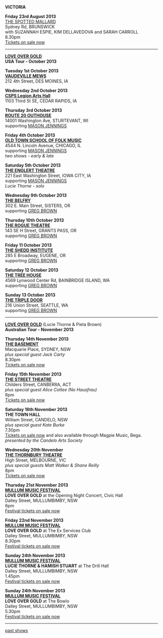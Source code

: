 **VICTORIA**  
  
**Friday 23rd August 2013**    
[THE SPOTTED MALLARD][128]  
Sydney Rd, BRUNSWICK  
with SUZANNAH ESPIE, KIM DELLAVEDOVA and SARAH CARROLL  
8.30pm    
[Tickets on sale now][128.1]    

* * * * *

**[LOVE OVER GOLD][127]**  
**USA Tour - October 2013**        

**Tuesday 1st October 2013**  
**[VAUDEVILLE MEWS][146]**       
212 4th Street, DES MOINES, IA  

**Wednesday 2nd October 2013**   
**[CSPS Legion Arts Hall][147]**      
1103 Third St SE, CEDAR RAPIDS, IA    

**Thursday 3rd October 2013**  
**[ROUTE 20 OUTHOUSE][148]**    
14001 Washington Ave, STURTEVANT, WI    
supporting [MASON JENNINGS][157]     

**Friday 4th October 2013**  
**[OLD TOWN SCHOOL OF FOLK MUSIC][149]**    
4544 N. Lincoln Avenue, CHICAGO, IL   
supporting [MASON JENNINGS][157]      
*two shows - early & late*  

**Saturday 5th October 2013**    
**[THE ENGLERT THEATRE][150]**      
221 East Washington Street, IOWA CITY, IA    
supporting [MASON JENNINGS][157]      
*Lucie Thorne - solo*  

**Wednesday 9th October 2013**  
**[THE BELFRY][151]**    
302 E. Main Street, SISTERS, OR  
supporting [GREG BROWN][156]      

**Thursday 10th October 2013**  
**[THE ROGUE THEATRE][152]**    
143 SE H Street, GRANTS PASS, OR    
supporting [GREG BROWN][156]    

**Friday 11 October 2013**  
**[THE SHEDD INSTITUTE][153]**    
285 E Broadway, EUGENE, OR    
supporting [GREG BROWN][156]     

**Saturday 12 October 2013**  
**[THE TREE HOUSE][154]**    
4569 Lynwood Center Rd, BAINBRIDGE ISLAND, WA    
supporting [GREG BROWN][156]        

**Sunday 13 October 2013**    
**[THE TRIPLE DOOR][155]**      
216 Union Street, SEATTLE, WA    
supporting [GREG BROWN][156]     

* * * * *  

**[LOVE OVER GOLD][127]** (Lucie Thorne & Pieta Brown)     
**Australian Tour - November 2013**  

**Thursday 14th November 2013**  
**[THE BASEMENT][3.2]**  
Macquarie Place, SYDNEY, NSW    
*plus special guest Jack Carty*      
8.30pm    
[Tickets on sale now][140]     
 
**Friday 15th November 2013**  
**[THE STREET THEATRE][141]**  
Childers Street, CANBERRA, ACT  
*plus special guest Alice Cottee (No Hausfrau)*      
8pm  
[Tickets on sale now][141.1]    

**Saturday 16th November 2013**  
**THE TOWN HALL**  
William Street, CANDELO, NSW  
*plus special guest Kate Burke*      
7.30pm   
[Tickets on sale now][142] and also available
through Magpie Music, Bega.  
*presented by the Candelo Arts Society*       

**Wednesday 20th November**  
**[THE THORNBURY THEATRE][111]**  
High Street, MELBOURNE, VIC  
*plus special guests Matt Walker & Shane Reilly*        
8pm    
[Tickets on sale now][143]   

**Thursday 21st November 2013**  
**[MULLUM MUSIC FESTIVAL][145]**    
**LOVE OVER GOLD** at the Opening Night Concert, Civic Hall  
Dalley Street, MULLUMBIMBY, NSW    
6pm  
[Festival tickets on sale now][144]  

**Friday 22nd November 2013**  
**[MULLUM MUSIC FESTIVAL][145]**    
**LOVE OVER GOLD** at The Ex Services Club  
Dalley Street, MULLUMBIMBY, NSW      
8.30pm    
[Festival tickets on sale now][144]  

**Sunday 24th November 2013**  
**[MULLUM MUSIC FESTIVAL][145]**    
**LUCIE THORNE & HAMISH STUART** at The Drill Hall   
Dalley Street, MULLUMBIMBY, NSW    
1.45pm    
[Festival tickets on sale now][144]  

**Sunday 24th November 2013**  
**[MULLUM MUSIC FESTIVAL][145]**    
**LOVE OVER GOLD** at The Bowlo   
Dalley Street, MULLUMBIMBY, NSW    
5.30pm    
[Festival tickets on sale now][144]  

* * * * *  

[past shows][archive]

[archive]: ?p=shows/archive/

[50]: http://northcotesocialclub.com/
[3.2]: http://www.thebasement.com.au/
[81]: http://www.pietabrown.com
[88]: http://www.facebook.com/pages/Beetle-Bar/125772420775772
[89]: http://www.royalexchangenewcastle.com.au/
[90]: http://www.camelotlounge.com/
[90.1]: http://www.trybooking.com/RWU
[91]: http://www.clarendonguesthouse.com.au/
[93]: http://www.caravanmusic.com.au
[94]: http://wheatsheafhotel.com.au/gigs
[95]: http://www.bellaunion.com.au
[96]: http://www.jojosmithsoul.com/
[96.1]: http://www.myspace.com/sweetjeanmusic
[96.2]: http://www.myspace.com/jimdowling
[96.3]: http://www.ilonaharker.com
[96.4]: http://www.mardilumsden.com
[96.5]: http://www.theyearlings.net
[96.6]: http://www.theelliscollective.com
[96.7]: http://www.triplejunearthed.com/birdsandbelles
[96.8]: http://www.myspace.com/denhanrahan
[97]: http://www.hamishstuart.net/fr_home.cfm
[98]: http://venue505.com/
[99]: http://www.corinbank.com/
[99.1]: http://www.portfairyfolkfestival.com/
[100]: http://www.tamarvalleyfolkfestival.com/Home.html
[101]: http://www.bigtix.com.au/ProductDetails.aspx?productID=2083
[104]: http://www.carnivalofsuburbia.com
[105]: http://www.bellaunion.com.au/ticketing/show_535/
[106]: http://www.caravanmusic.com.au/gigs/pieta-brown/
[107]: http://www.trybooking.com/BCUB
[108]: http://www.moshtix.com.au/event.aspx?id=54131&ref=pietabrownpolishclub
[109]: http://www.starcourttheatre.com.au/shows
[110]: http://www.lonewolfpromotions.com/
[111]: http://thethornburytheatre.com/
[111.1]: http://thornburytheatre.oztix.com.au/default.aspx?Event=27515
[112]: http://www.mattwalker.com.au/
[112.1]: http://www.pbsfm.org.au/node/19074
[113]: http://thethornburytheatre.com/event/girl-interpreted-2012-feat-lucie-thorne-mojo-juju-georgia-fields-tracy-mcneil/
[114]: http://www.thetoffintown.com/shows/
[114.1]: http://noteslive.oztix.com.au/default.aspx?Event=29546
[114.2]: http://www.noteslive.net.au
[115]: http://www.cas.org.au
[115.1]: http://www.heritagehotel.com.au/
[116]: http://mullummusic.com/
[117]: http://www.candelovillagefestival.org
[118]: http://thethornburytheatre.com/event/lucie-thorne-plus-special-guest-jo-jo-smith-2/
[120]: http://seversondells.com/programs-2/
[122.1]: http://www.stickytickets.com.au/11638/mic_conways_national_junk_band__lucie_thorne_%40_camelot_lounge.aspx
[123]: http://sidewaysthroughsound.blogspot.com.au/2013/06/june-19-2013-steve-gunn-interview-black.html
[124.2]: http://www.davidsmedia.com/Ararat_Live.html
[126]: http://www.bendigowritersfestival.com.au/Home
[126.1]: http://www.bendigowritersfestival.com.au/Whats_On/The_Best_Song_Ever_Written 
[126.2]: http://www.bendigowritersfestival.com.au/Whats_On/Write_on_Song
[127]: http://www.love-over-gold.com 
[128]: http://www.spottedmallard.com/events/suzannah-espie/
[128.1]: http://www.trybooking.com/Booking/BookingEventSummary.aspx?eid=58060
[140]: http://www.moshtix.com.au/event.aspx?id=67412&caller=CAL&noadd=true&skin=291
[141]: http://www.thestreet.org.au/  
[141.1]: https://www.patronbase.com/_ST/Productions/LOOG/Performances
[142]: http://www.trybooking.com/DINO  
[143]: http://thethornburytheatre.com/event/love-over-gold-pieta-brown-lucie-thorne-fall-to-rise-album-launch/
[144]: http://www.mullummusicfestival.com/local_tickets.asp?i=5&a=view
[145]: http://www.mullummusicfestival.com 
[146]: http://www.vaudevillemews.com/
[147]: http://www.legionarts.org
[148]: http://www.route20outhouse.com/
[149]: http://www.oldtownschool.org/concerts/
[150]: http://www.englert.org  
[151]: http://www.belfryevents.com/  
[152]: http://www.roguetheatre.com
[153]: http://www.ofam.org/
[154]: http://www.treehousebainbridge.com/
[155]: http://www.thetripledoor.net/
[156]: http://gregbrownmusic.org/  
[157]: http://masonjennings.com/